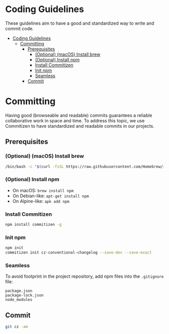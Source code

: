 # Coding Guidelines
These guidelines aim to have a good and standardized way to write and commit code.

* [Coding Guidelines](#coding-guidelines)
   * [Committing](#committing)
      * [Prerequisites](#prerequisites)
         * [(Optional) (macOS) Install brew](#optional-macos-install-brew)
         * [(Optional) Install npm](#optional-install-npm)
         * [Install Commitizen](#install-commitizen)
         * [Init npm](#init-npm)
         * [Seamless](#seamless)
      * [Commit](#commit)

# Committing
Having good (browseable and readable) commits guarantees a reliable collaborative work in space and time. To address this topic, we use Commitizen to have standardized and readable commits in our projects.

## Prerequisites

### (Optional) (macOS) Install brew
```sh
/bin/bash -c "$(curl -fsSL https://raw.githubusercontent.com/Homebrew/install/master/install.sh)"
```

### (Optional) Install npm
- On macOS: `brew install npm`
- On Debian-like: `apt-get install npm`
- On Alpine-like: `apk add npm`

### Install Commitizen
```sh
npm install commitizen -g
```

### Init npm
```sh
npm init
commitizen init cz-conventional-changelog --save-dev --save-exact
```

### Seamless
To avoid footprint in the project repository, add npm files into the `.gitignore` file:
```
package.json
package-lock.json
node_modules
```

## Commit
```sh
git cz -am
```
